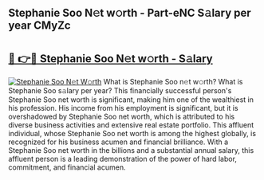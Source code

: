 ## Stephanie Soo N𝚎t w𝚘rth - Part-eNC S𝚊lary per year CMyZc

# <h2><a href="http://gc2foon.nevu.top/?p=Stephanie+Soo">🔗 👉🔴 Stephanie Soo N𝚎t w𝚘rth - S𝚊lary</a></h2>

[![Stephanie Soo N𝚎t W𝚘rth](https://i.imgur.com/Oavwk0R.jpeg)](http://gc2foon.nevu.top/?p=Stephanie+Soo)
What is Stephanie Soo n𝚎t w𝚘rth? What is Stephanie Soo s𝚊lary per year?
This financially successful person's Stephanie Soo net worth is significant, making him one of the wealthiest in his profession. His income from his employment is significant, but it is overshadowed by Stephanie Soo net worth, which is attributed to his diverse business activities and extensive real estate portfolio. This affluent individual, whose Stephanie Soo net worth is among the highest globally, is recognized for his business acumen and financial brilliance. With a Stephanie Soo net worth in the billions and a substantial annual salary, this affluent person is a leading demonstration of the power of hard labor, commitment, and financial acumen.
